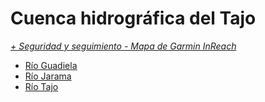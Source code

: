 # Cuenca hidrográfica del Tajo
*[+ Seguridad y seguimiento - Mapa de Garmin InReach](https://share.garmin.com/gpalacios82)*

* [Río Guadiela](./CHT-Guadiela.md)
* [Río Jarama](./CHT-Jarama.md)
* [Río Tajo](./CHT-Tajo.md)

